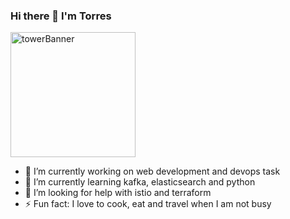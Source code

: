 ### Hi there 👋 I'm Torres


<img src="https://github.com/heartTorres/heartTorres/blob/main/assets/86558001-6c2c78d3-ab2f-412d-969a-93ddea72467f.png" alt="towerBanner" width="200"/>

- 🔭 I’m currently working on web development and devops task
- 🌱 I’m currently learning kafka, elasticsearch and python
- 🤔 I’m looking for help with istio and terraform
- ⚡ Fun fact: I love to cook, eat and travel when I am not busy

<!--
**heartTorres/heartTorres** is a ✨ _special_ ✨ repository because its `README.md` (this file) appears on your GitHub profile.

Here are some ideas to get you started:

- 🔭 I’m currently working on web development and devops task
- 🌱 I’m currently learning kafka, elasticsearch and python
- 🤔 I’m looking for help with istio and terraform
- ⚡ Fun fact: I love to cook, eat and travel when I am not busy
-->
